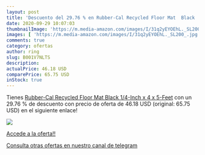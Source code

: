```yaml
---
layout: post
title: 'Descuento del 29.76 % en Rubber-Cal Recycled Floor Mat  Black  1/'
date: 2020-09-29 10:07:03
thumbnailImage: 'https://m.media-amazon.com/images/I/31q2yEYOEhL._SL200_.jpg'
images: [ 'https://m.media-amazon.com/images/I/31q2yEYOEhL._SL200_.jpg' ]
comments: true
category: ofertas
author: ring
slug: B001V7NLTS
description:
actualPrice: 46.18 USD
comparePrice: 65.75 USD
inStock: true
---
```


Tienes [Rubber-Cal Recycled Floor Mat  Black  1/4-Inch x 4 x 5-Feet](https://www.amazon.com/dp/B001V7NLTS/?tag=redken08-20) con un 29.76 % de descuento con precio de oferta de 46.18 USD (original: 65.75 USD) en el siguiente enlace!

[![](https://m.media-amazon.com/images/I/31q2yEYOEhL._SL200_.jpg)](https://www.amazon.com/dp/B001V7NLTS/?tag=redken08-20)

[Accede a la oferta!!](https://www.amazon.com/dp/B001V7NLTS/?tag=redken08-20)

[Consulta otras ofertas en nuestro canal de telegram](https://t.me/s/ofertas25)

